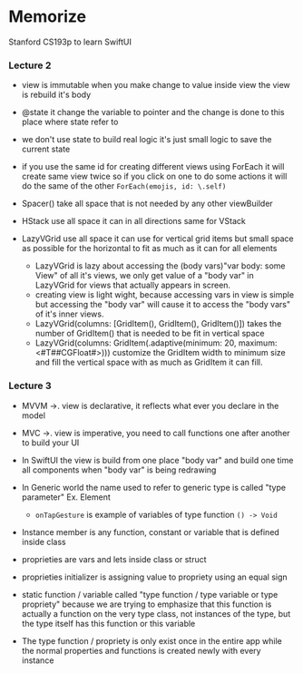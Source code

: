 # Memorize
Stanford CS193p to learn SwiftUI
### Lecture 2  
* view is immutable when you make change to value inside view the view is rebuild it's body
* @state it change the variable to pointer and the change is done to this place where state refer to 
* we don't use state to build real logic it's just small logic to save the current state 
* if you use the same id for creating different views using ForEach it will create same view twice so if you click on one to do some actions it will do the same of the other `ForEach(emojis, id: \.self)`

* Spacer() take all space that is not needed by any other viewBuilder
* HStack use all space it can in all directions same for VStack 
* LazyVGrid use all space it can use for vertical grid items but small space as possible for the horizontal to fit as much as it can for all elements 
    * LazyVGrid is lazy about accessing the (body vars)"var body: some View" of all it's views,
     we only get value of a "body var" in LazyVGrid for views that actually appears in screen.
    * creating view is light wight, because accessing vars in view is simple
     but accessing the "body var" will cause it to access the "body vars" of it's inner views.
    * LazyVGrid(columns: [GridItem(), GridItem(), GridItem()]) 
    takes the number of GridItem() that is needed to be fit in vertical space
    * LazyVGrid(columns: GridItem(.adaptive(minimum: 20, maximum: <#T##CGFloat#>)))
    customize the GridItem width to minimum size and fill the vertical space with as much as GridItem it can fill.

### Lecture 3
* MVVM ->. view is declarative, it reflects what ever you declare in the model 
* MVC ->. view is imperative, you need to call functions one after another to build your UI 

* In SwiftUI the view is build from one place "body var" and build one time all components when  "body var" is being redrawing

* In Generic world the name used to refer to generic type is called "type parameter" Ex. Element
    * `onTapGesture` is example of variables of type function `() -> Void`

* Instance member is  any function, constant or variable that is defined inside class

* proprieties are vars and lets inside class or struct 

* proprieties initializer is assigning value to propriety using an equal sign 

* static function / variable called "type function / type variable or type propriety" because we are trying to emphasize  that this function is actually a function on the very type class, not instances of the type, but the type itself has this function or this variable  

* The type function / propriety is only exist once in the entire app while the normal properties and functions is created newly with every instance 
